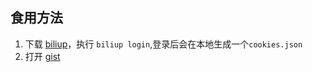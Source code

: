 
## 食用方法

1. 下载 [biliup](https://github.com/ForgQi/biliup-rs/releases)，执行 `biliup login`,登录后会在本地生成一个`cookies.json`
2. 打开 [gist](https://gist.github.com/)

